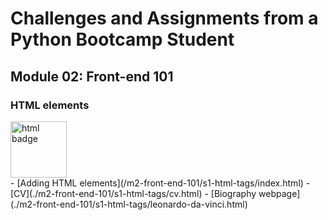 # Challenges and Assignments from a Python Bootcamp Student

## Module 02: Front-end 101
### HTML elements
<img src="https://img.shields.io/badge/HTML5-E34F26?style=for-the-badge&logo=html5&logoColor=white" width="90" alt="html badge">
<br>
- [Adding HTML elements](/m2-front-end-101/s1-html-tags/index.html)
- [CV](./m2-front-end-101/s1-html-tags/cv.html)
- [Biography webpage](./m2-front-end-101/s1-html-tags/leonardo-da-vinci.html)